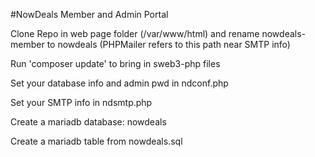 #NowDeals Member and Admin Portal

Clone Repo in web page folder (/var/www/html) and rename nowdeals-member to nowdeals (PHPMailer refers to this path near SMTP info)

Run 'composer update' to bring in sweb3-php files

Set your database info and admin pwd in ndconf.php

Set your SMTP info in ndsmtp.php

Create a mariadb database: nowdeals

Create a mariadb table from nowdeals.sql
